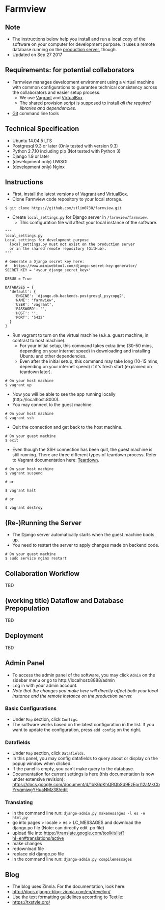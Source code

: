 # Farmview

## Note
- The instructions below help you install and run a local copy of the software on your computer for development purpose. It uses a remote database running on the [production server](http://farmview.herokuapp.com/), though.
- Updated on Sep 27 2017

## Requirements: for potential collaborators
- Farmview manages development environment using a virtual machine with common configurations to guarantee technical consistency across the collaborators and easier setup process.
  - We use [Vagrant](https://www.vagrantup.com/) and [VirtualBox](https://www.virtualbox.org/).
  - The shared provision script is supposed to install _all the required libraries and dependencies_.
- [Git](https://git-scm.com/downloads) command line tools

## Technical Specification
- Ubuntu 14.04.5 LTS
- Postgresql 9.3 or later (Only tested with version 9.3)
- Python 2.7.10 including pip (Not tested with Python 3)
- Django 1.9 or later
- (development only) UWSGI
- (development only) Nginx

## Instructions
- First, install the latest versions of [Vagrant](https://www.vagrantup.com/) and [VirtualBox](https://www.virtualbox.org/).
- Clone Farmview code repository to your local storage.
```
$ git clone https://github.com/stlim0730/farmview.git
```
- Create `local_settings.py` for Django server in `/farmview/farmview`.
  - This configuration file will affect your local instance of the software.
```
"""
local_settings.py
Local settings for development purpose
  local_settings.py must not exist on the production server
  or in the shared remote repository (GitHub).
"""

# Generate a Django secret key here:
#   https://www.miniwebtool.com/django-secret-key-generator/
SECRET_KEY = '<your_django_secret_key>'

DEBUG = True

DATABASES = {
  'default': {
    'ENGINE': 'django.db.backends.postgresql_psycopg2',
    'NAME': 'farmview',
    'USER': 'vagrant',
    'PASSWORD': '',
    'HOST': '',
    'PORT': '5432'
  }
}
```
- Run vagrant to turn on the virtual machine (a.k.a. guest machine, in contrast to host machine).
  - For your initial setup, this command takes extra time (30-50 mins, depending on your internet speed) in downloading and installing Ubuntu and other dependencies.
  - Even after the initial setup, this command may take long (10-15 mins, depending on your internet speed) if it's fresh start (explained on teardown later).
```
# On your host machine
$ vagrant up
```
- Now you will be able to see the app running locally (http://localhost:8000).
- You may connect to the guest machine.
```
# On your host machine
$ vagrant ssh
```
- Quit the connection and get back to the host machine.
```
# On your guest machine
$ exit
```
- Even though the SSH connection has been quit, the guest machine is still running. There are three different types of teardown process. Refer to Vagrant documentation here: [Teardown](https://www.vagrantup.com/intro/getting-started/teardown.html).
```
# On your host machine
$ vagrant suspend

# or

$ vagrant halt

# or

$ vagrant destroy
```

## (Re-)Running the Server
- The Django server automatically starts when the guest machine boots up.
- You need to restart the server to apply changes made on backend code.
```
# On your guest machine
$ sudo service nginx restart
```

## Collaboration Workflow
TBD

## (working title) Dataflow and Database Prepopulation
TBD

## Deployment
TBD

## Admin Panel
- To access the admin panel of the software, you may click `Admin` on the sidebar menu or go to http://localhost:8888/admin
- Log in with your admin account.
- *Note that the changes you make here will directly affect both your local instance and the remote instance on the production server.*

### Basic Configurations
- Under `Map` section, click `Configs`.
- The software works based on the latest configuration in the list. If you want to update the configuration, press `add config` on the right.

### Datafields
- Under `Map` section, click `Datafields`.
- In this panel, you may config datafields to query about or display on the popup window when clicked.
- If the panel is empty, you can't make query to the database.
- Documentation for current settings is here (this documentation is now under extensive revision): https://docs.google.com/document/d/1bK6pKhQRQbSd9EzEprI12aMkCbYrvqmiwgYHuaNMz38/edit

### Translating
- in the command line run:
`django-admin.py makemessages -l es -e html,py`
- go into pages > locale > es > LC_MESSAGES and download the django.po file (Note: can directly edit .po file)
- upload file into https://translate.google.com/toolkit/list?hl=en#translations/active
- make changes
- redownload file
- replace old django.po file
- in the command line run:
`django-admin.py compilemessages`

## Blog
- The blog uses Zinnia. For the documentation, look here: 
- http://docs.django-blog-zinnia.com/en/develop/
- Use the text formatting guidelines according to Textile:
- https://txstyle.org/
